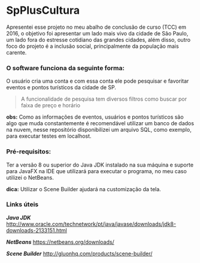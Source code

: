 # SpPlusCultura
Apresentei esse projeto no meu abalho de conclusão de curso (TCC) em 2016, o objetivo foi apresentar um lado mais vivo da cidade de São Paulo, um lado fora do estresse cotidiano das grandes cidades, além disso, outro foco do projeto é a inclusão social, principalmente da população mais carente.

### O software funciona da seguinte forma: 
O usuário cria uma conta e com essa conta ele pode pesquisar e favoritar eventos e pontos turísticos da cidade de SP. 
>A funcionalidade de pesquisa tem diversos filtros como buscar por faixa de preço e horário 

**obs:** Como as informações de eventos, usuários e pontos turísticos são algo que muda constantemente é recomendável utilizar um banco de dados na nuvem, nesse repositório disponibilizei um arquivo SQL, como exemplo, para executar testes em localhost.

### Pré-requisitos:
Ter a versão 8 ou superior do Java JDK instalado na sua máquina e suporte para JavaFX na IDE que utilizará para executar o programa, no meu caso utilizei o NetBeans.

**dica:** Utilizar o Scene Builder ajudará na customização da tela. 

### Links úteis

***Java JDK***      <http://www.oracle.com/technetwork/pt/java/javase/downloads/jdk8-downloads-2133151.html>

***NetBeans***      <https://netbeans.org/downloads/>

***Scene Builder*** <http://gluonhq.com/products/scene-builder/>
